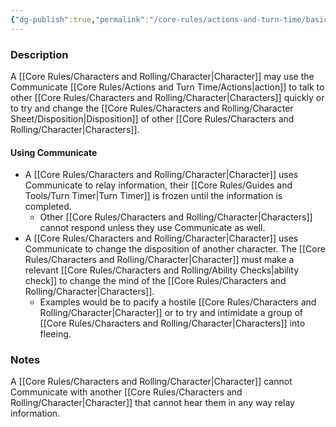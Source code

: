 ```yaml
---
{"dg-publish":true,"permalink":"/core-rules/actions-and-turn-time/basic-actions/communicate/"}
---
```


### Description
A [[Core Rules/Characters and Rolling/Character\|Character]] may use the Communicate [[Core Rules/Actions and Turn Time/Actions\|action]] to talk to other [[Core Rules/Characters and Rolling/Character\|Characters]] quickly or to try and change the [[Core Rules/Characters and Rolling/Character Sheet/Disposition\|Disposition]] of other [[Core Rules/Characters and Rolling/Character\|Characters]].

#### Using Communicate
- A [[Core Rules/Characters and Rolling/Character\|Character]] uses Communicate to relay information, their [[Core Rules/Guides and Tools/Turn Timer\|Turn Timer]] is frozen until the information is completed. 
	- Other [[Core Rules/Characters and Rolling/Character\|Characters]] cannot respond unless they use Communicate as well.
- A [[Core Rules/Characters and Rolling/Character\|Character]] uses Communicate to change the disposition of another character. The [[Core Rules/Characters and Rolling/Character\|Character]] must make a relevant [[Core Rules/Characters and Rolling/Ability Checks\|ability check]] to change the mind of the [[Core Rules/Characters and Rolling/Character\|Characters]]. 
	- Examples would be to pacify a hostile [[Core Rules/Characters and Rolling/Character\|Character]] or to try and intimidate a group of [[Core Rules/Characters and Rolling/Character\|Characters]] into fleeing.

### Notes
A [[Core Rules/Characters and Rolling/Character\|Character]] cannot Communicate with another [[Core Rules/Characters and Rolling/Character\|Character]] that cannot hear them in any way relay information. 